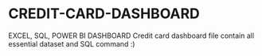 # CREDIT-CARD-DASHBOARD
EXCEL, SQL, POWER BI DASHBOARD
Credit card dashboard file contain all essential dataset and SQL command :)
